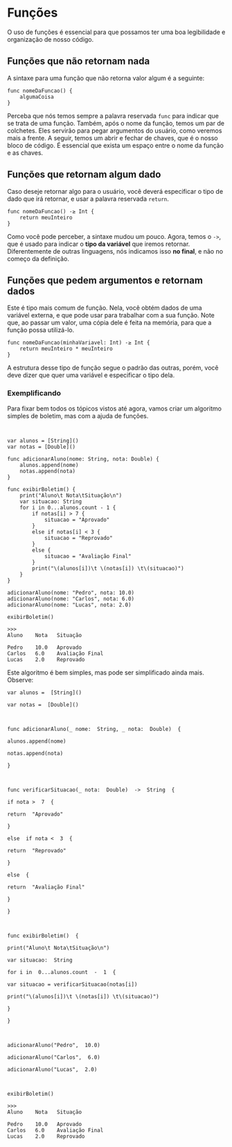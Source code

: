 # Funções

O uso de funções é essencial para que possamos ter uma boa legibilidade e organização de nosso código.

## Funções que não retornam nada

A sintaxe para uma função que não retorna valor algum é a seguinte:

```
func nomeDaFuncao() {
    algumaCoisa
}
```

Perceba que nós temos sempre a palavra reservada ```func``` para indicar que se trata de uma função. Também, após o nome da função, temos um par de colchetes. Eles servirão para pegar argumentos do usuário, como veremos mais a frente. A seguir, temos um abrir e fechar de chaves, que é o nosso bloco de código. É essencial que exista um espaço entre o nome da função e as chaves.

## Funções que retornam algum dado

Caso deseje retornar algo para o usuário, você deverá especificar o tipo de dado que irá retornar, e usar a palavra reservada ```return```.

```
func nomeDaFuncao() -≥ Int {
    return meuInteiro
}
```

Como você pode perceber, a sintaxe mudou um pouco. Agora, temos o ```->```, que é usado para indicar o **tipo da variável** que iremos retornar. Diferentemente de outras linguagens, nós indicamos isso **no final**, e não no começo da definição.

## Funções que pedem argumentos e retornam dados

Este é tipo mais comum de função. Nela, você obtém dados de uma variável externa, e que pode usar para trabalhar com a sua função. Note que, ao passar um valor, uma cópia dele é feita na memória, para que a função possa utilizá-lo.

```
func nomeDaFuncao(minhaVariavel: Int) -≥ Int {
    return meuInteiro * meuInteiro
}
```

A estrutura desse tipo de função segue o padrão das outras, porém, você deve dizer que quer uma variável e especificar o tipo dela.

### Exemplificando

Para fixar bem todos os tópicos vistos até agora, vamos criar um algoritmo simples de boletim, mas com a ajuda de funções.

```


var alunos = [String]()
var notas = [Double]()

func adicionarAluno(nome: String, nota: Double) {
    alunos.append(nome)
    notas.append(nota)
}

func exibirBoletim() {
    print("Aluno\t Nota\tSituação\n")
    var situacao: String
    for i in 0...alunos.count - 1 {
        if notas[i] > 7 {
            situacao = "Aprovado"
        }
        else if notas[i] < 3 {
            situacao = "Reprovado"
        }
        else {
            situacao = "Avaliação Final"
        }
        print("\(alunos[i])\t \(notas[i]) \t\(situacao)")
    }
}

adicionarAluno(nome: "Pedro", nota: 10.0)
adicionarAluno(nome: "Carlos", nota: 6.0)
adicionarAluno(nome: "Lucas", nota: 2.0)

exibirBoletim()

>>>
Aluno	 Nota	Situação

Pedro	 10.0 	Aprovado
Carlos	 6.0 	Avaliação Final
Lucas	 2.0 	Reprovado
```
Este algoritmo é bem simples, mas pode ser simplificado ainda mais. Observe:

    var alunos =  [String]()
    
    var notas =  [Double]()
    
      
    
    func adicionarAluno(_ nome:  String, _ nota:  Double)  {
    
    alunos.append(nome)
    
    notas.append(nota)
    
    }
    
      
    
    func verificarSituacao(_ nota:  Double)  ->  String  {
    
    if nota >  7  {
    
    return  "Aprovado"
    
    }
    
    else  if nota <  3  {
    
    return  "Reprovado"
    
    }
    
    else  {
    
    return  "Avaliação Final"
    
    }
    
    }
    
      
    
    func exibirBoletim()  {
    
    print("Aluno\t Nota\tSituação\n")
    
    var situacao:  String
    
    for i in  0...alunos.count  -  1  {
    
    var situacao = verificarSituacao(notas[i])
    
    print("\(alunos[i])\t \(notas[i]) \t\(situacao)")
    
    }
    
    }
    
      
    
    adicionarAluno("Pedro",  10.0)
    
    adicionarAluno("Carlos",  6.0)
    
    adicionarAluno("Lucas",  2.0)
    
      
    
    exibirBoletim()
    
    >>>
    Aluno	 Nota	Situação
    
    Pedro	 10.0 	Aprovado
    Carlos	 6.0 	Avaliação Final
    Lucas	 2.0 	Reprovado
